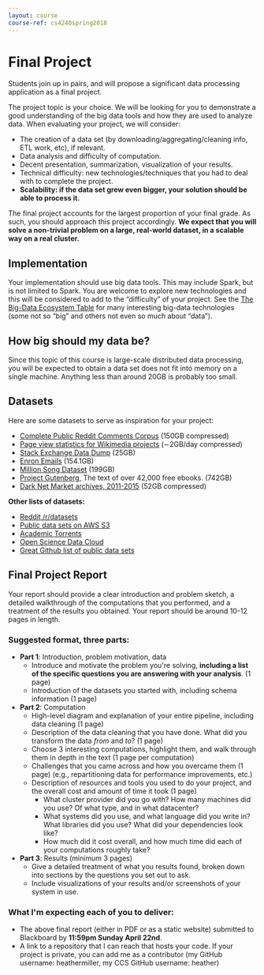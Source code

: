 ```yaml
---
layout: course
course-ref: cs4240spring2018
---
```


# Final Project

Students join up in pairs, and will propose a significant data processing
application as a final project.

The project topic is your choice. We will be looking for you to demonstrate a
good understanding of the big data tools and how they are used to analyze data.
When evaluating your project, we will consider:

- The creation of a data set (by downloading/aggregating/cleaning info, ETL work, etc), if relevant.
- Data analysis and difficulty of computation.
- Decent presentation, summarization, visualization of your results.
- Technical difficulty: new technologies/techniques that you had to deal with to complete the project.
- **Scalability: if the data set grew even bigger, your solution should be able to process it.**

The final project accounts for the largest proportion of your final grade. As
such, you should approach this project accordingly. **We expect that you will
solve a non-trivial problem on a large, real-world dataset, in a scalable way on
a real cluster.**

## Implementation

Your implementation should use big data tools. This may include Spark, but is
not limited to Spark. You are welcome to explore new technologies and this will
be considered to add to the “difficulty” of your project. See the [The Big-Data
Ecosystem Table](http://bigdata.andreamostosi.name/) for many interesting
big-data technologies (some not so “big” and others not even so much about
“data”).

## How big should my data be?

Since this topic of this course is large-scale distributed data processing,
you will be expected to obtain a data set does not fit into memory on a single
machine. Anything less than around 20GB is probably too small.

## Datasets

Here are some datasets to serve as inspiration for your project:

- [Complete Public Reddit Comments Corpus](https://archive.org/details/2015_reddit_comments_corpus) (150GB compressed)
- [Page view statistics for Wikimedia projects](https://dumps.wikimedia.org/other/pagecounts-raw/) (∼2GB/day compressed)
- [Stack Exchange Data Dump](https://archive.org/details/stackexchange) (25GB)
- [Enron Emails](https://www.opensciencedatacloud.org/publicdata/enron-emails) (154.1GB)
- [Million Song Dataset](https://www.opensciencedatacloud.org/publicdata/million-song-dataset) (199GB)
- [Project Gutenberg](https://www.opensciencedatacloud.org/publicdata/gutenberg), The text of over 42,000 free ebooks. (742GB)
- [Dark Net Market archives, 2011-2015](https://archive.org/details/dnmarchives) (52GB compressed)

**Other lists of datasets:**

- [Reddit /r/datasets](https://www.reddit.com/r/datasets/)
- [Public data sets on AWS S3](https://archive.org/details/datasets)
- [Academic Torrents](http://academictorrents.com/)
- [Open Science Data Cloud](https://www.opensciencedatacloud.org/publicdata/)
- [Great Github list of public data sets](http://www.datasciencecentral.com/profiles/blog/show?id=6448529%3ABlogPost%3A268197)

## Final Project Report

Your report should provide a clear introduction and problem sketch, a detailed walkthrough of the computations that you performed, and a treatment of the results you obtained. Your report should be around 10-12 pages in length.

### Suggested format, three parts:

- **Part 1**: Introduction, problem motivation, data
  - Introduce and motivate the problem you're solving, **including a list of the specific questions you are answering with your analysis**. (1 page)
  - Introduction of the datasets you started with, including schema information (1 page)
- **Part 2**: Computation
  - High-level diagram and explanation of your entire pipeline, including data cleaning (1 page)
  - Description of the data cleaning that you have done. What did you transform the data _from_ and _to_? (1 page)
  - Choose 3 interesting computations, highlight them, and walk through them in depth in the text (1 page per computation)
  - Challenges that you came across and how you overcame them (1 page) (e.g., repartitioning data for performance improvements, etc.)
  - Description of resources and tools you used to do your project, and the overall cost and amount of time it took (1 page)
    - What cluster provider did you go with? How many machines did you use? Of what type, and in what datacenter?
    - What systems did you use, and what language did you write in? What libraries did you use? What did your dependencies look like?
    - How much did it cost overall, and how much time did each of your computations roughly take?
- **Part 3**: Results (minimum 3 pages)
  - Give a detailed treatment of what you results found, broken down into sections by the questions you set out to ask.
  - Include visualizations of your results and/or screenshots of your system in use.


### What I'm expecting each of you to deliver:

- The above final report (either in PDF or as a static website) submitted to Blackboard by **11:59pm Sunday April 22nd**.
- A link to a repository that I can reach that hosts your code. If your project is private, you can add me as a contributor (my GitHub username: heathermiller, my CCS GitHub username: heather)
